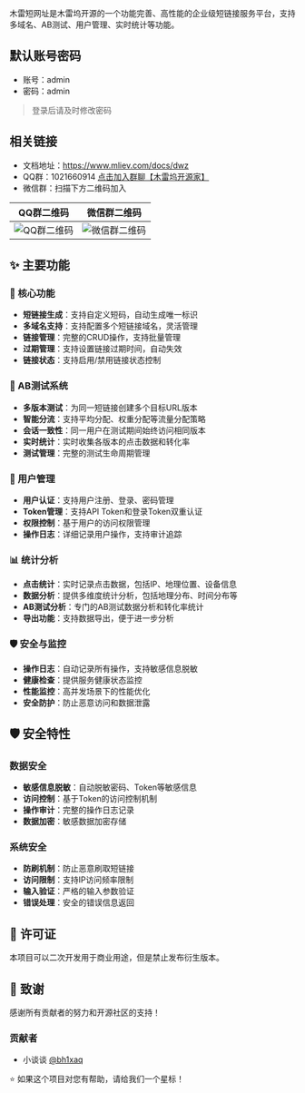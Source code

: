 木雷短网址是木雷坞开源的一个功能完善、高性能的企业级短链接服务平台，支持多域名、AB测试、用户管理、实时统计等功能。

## 默认账号密码

- 账号：admin
- 密码：admin

> 登录后请及时修改密码

## 相关链接

- 文档地址：<https://www.mliev.com/docs/dwz>
- QQ群：1021660914 [点击加入群聊【木雷坞开源家】](https://n3.ink/lmKc)
- 微信群：扫描下方二维码加入

| QQ群二维码 | 微信群二维码 |
|:----------:|:------------:|
| ![QQ群二维码](https://static.1ms.run/dwz/image/httpsn3.inklmKc.png) | ![微信群二维码](https://static.1ms.run/dwz/image/wechat_qr_code.png) |

## ✨ 主要功能

### 🔗 核心功能

- **短链接生成**：支持自定义短码，自动生成唯一标识
- **多域名支持**：支持配置多个短链接域名，灵活管理
- **链接管理**：完整的CRUD操作，支持批量管理
- **过期管理**：支持设置链接过期时间，自动失效
- **链接状态**：支持启用/禁用链接状态控制

### 🧪 AB测试系统

- **多版本测试**：为同一短链接创建多个目标URL版本
- **智能分流**：支持平均分配、权重分配等流量分配策略
- **会话一致性**：同一用户在测试期间始终访问相同版本
- **实时统计**：实时收集各版本的点击数据和转化率
- **测试管理**：完整的测试生命周期管理

### 👥 用户管理

- **用户认证**：支持用户注册、登录、密码管理
- **Token管理**：支持API Token和登录Token双重认证
- **权限控制**：基于用户的访问权限管理
- **操作日志**：详细记录用户操作，支持审计追踪

### 📊 统计分析

- **点击统计**：实时记录点击数据，包括IP、地理位置、设备信息
- **数据分析**：提供多维度统计分析，包括地理分布、时间分布等
- **AB测试分析**：专门的AB测试数据分析和转化率统计
- **导出功能**：支持数据导出，便于进一步分析

### 🛡️ 安全与监控

- **操作日志**：自动记录所有操作，支持敏感信息脱敏
- **健康检查**：提供服务健康状态监控
- **性能监控**：高并发场景下的性能优化
- **安全防护**：防止恶意访问和数据泄露

## 🛡️ 安全特性

### 数据安全

- **敏感信息脱敏**：自动脱敏密码、Token等敏感信息
- **访问控制**：基于Token的访问控制机制
- **操作审计**：完整的操作日志记录
- **数据加密**：敏感数据加密存储

### 系统安全

- **防刷机制**：防止恶意刷取短链接
- **访问限制**：支持IP访问频率限制
- **输入验证**：严格的输入参数验证
- **错误处理**：安全的错误信息返回

## 📄 许可证

本项目可以二次开发用于商业用途，但是禁止发布衍生版本。

## 🙏 致谢

感谢所有贡献者的努力和开源社区的支持！

### 贡献者

- 小谈谈 [@bh1xaq](https://cnb.cool/bh1xaq)

⭐ 如果这个项目对您有帮助，请给我们一个星标！
